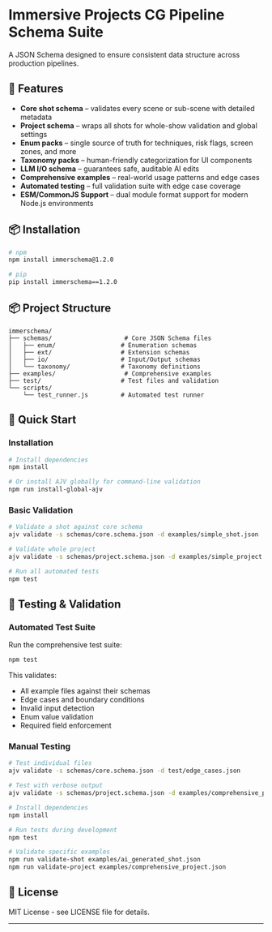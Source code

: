 # Immersive Projects CG Pipeline Schema Suite

A JSON Schema designed to ensure consistent data structure across production pipelines.

## 🌟 Features

* **Core shot schema** – validates every scene or sub-scene with detailed metadata
* **Project schema** – wraps all shots for whole-show validation and global settings
* **Enum packs** – single source of truth for techniques, risk flags, screen zones, and more
* **Taxonomy packs** – human-friendly categorization for UI components
* **LLM I/O schema** – guarantees safe, auditable AI edits
* **Comprehensive examples** – real-world usage patterns and edge cases
* **Automated testing** – full validation suite with edge case coverage
* **ESM/CommonJS Support** – dual module format support for modern Node.js environments

## 📦 Installation

```bash
# npm
npm install immerschema@1.2.0

# pip
pip install immerschema==1.2.0
```

## 📦 Project Structure

```
immerschema/
├── schemas/                    # Core JSON Schema files
│   ├── enum/                  # Enumeration schemas
│   ├── ext/                   # Extension schemas
│   ├── io/                    # Input/Output schemas
│   └── taxonomy/              # Taxonomy definitions
├── examples/                   # Comprehensive examples
├── test/                      # Test files and validation
└── scripts/
    └── test_runner.js         # Automated test runner
```

## 🚀 Quick Start

### Installation

```bash
# Install dependencies
npm install

# Or install AJV globally for command-line validation
npm run install-global-ajv
```

### Basic Validation

```bash
# Validate a shot against core schema
ajv validate -s schemas/core.schema.json -d examples/simple_shot.json

# Validate whole project
ajv validate -s schemas/project.schema.json -d examples/simple_project.json

# Run all automated tests
npm test
```

## 🧪 Testing & Validation

### Automated Test Suite

Run the comprehensive test suite:

```bash
npm test
```

This validates:
- All example files against their schemas
- Edge cases and boundary conditions
- Invalid input detection
- Enum value validation
- Required field enforcement

### Manual Testing

```bash
# Test individual files
ajv validate -s schemas/core.schema.json -d test/edge_cases.json

# Test with verbose output
ajv validate -s schemas/project.schema.json -d examples/comprehensive_project.json --verbose
```


```bash
# Install dependencies
npm install

# Run tests during development
npm test

# Validate specific examples
npm run validate-shot examples/ai_generated_shot.json
npm run validate-project examples/comprehensive_project.json
```

## 📄 License

MIT License - see LICENSE file for details.

---
